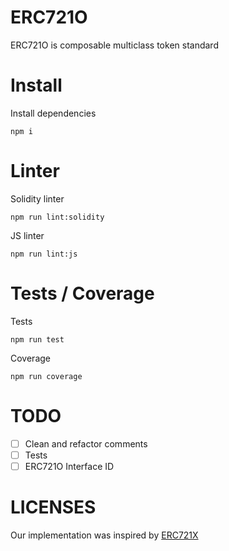 # ERC721O

ERC721O is composable multiclass token standard

# Install

Install dependencies

```
npm i
```

# Linter

Solidity linter 

```
npm run lint:solidity
```

JS linter

```
npm run lint:js
```

# Tests / Coverage

Tests

```
npm run test
```

Coverage

```
npm run coverage
```

# TODO

- [ ] Clean and refactor comments
- [ ] Tests
- [ ] ERC721O Interface ID

# LICENSES

Our implementation was inspired by [ERC721X](https://github.com/loomnetwork/erc721x)